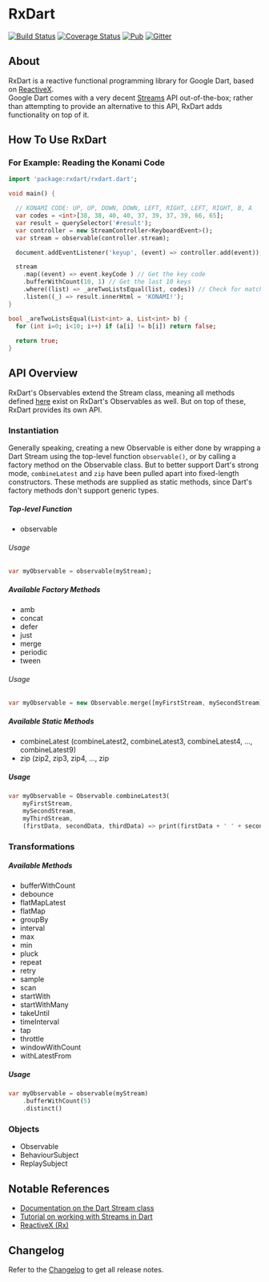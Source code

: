 # RxDart

[![Build Status](https://travis-ci.org/frankpepermans/rxdart.svg)](https://travis-ci.org/frankpepermans/rxdart)
[![Coverage Status](https://coveralls.io/repos/frankpepermans/rxdart/badge.svg?branch=master&service=github)](https://coveralls.io/github/frankpepermans/rxdart?branch=master)
[![Pub](https://img.shields.io/pub/v/rxdart.svg)](https://pub.dartlang.org/packages/rxdart)
[![Gitter](https://img.shields.io/gitter/room/rxdart/Lobby.svg)](https://gitter.im/rxdart/Lobby)

## About
RxDart is a reactive functional programming library for Google Dart, based on [ReactiveX](http://reactivex.io/).  
Google Dart comes with a very decent [Streams](https://api.dartlang.org/stable/1.21.1/dart-async/Stream-class.html) API out-of-the-box; rather than attempting to provide an alternative to this API, RxDart adds functionality on top of it.

## How To Use RxDart

### For Example: Reading the Konami Code 

```dart
import 'package:rxdart/rxdart.dart';

void main() {

  // KONAMI CODE: UP, UP, DOWN, DOWN, LEFT, RIGHT, LEFT, RIGHT, B, A
  var codes = <int>[38, 38, 40, 40, 37, 39, 37, 39, 66, 65];
  var result = querySelector('#result');
  var controller = new StreamController<KeyboardEvent>();
  var stream = observable(controller.stream);

  document.addEventListener('keyup', (event) => controller.add(event));

  stream
    .map((event) => event.keyCode ) // Get the key code
    .bufferWithCount(10, 1) // Get the last 10 keys
    .where((list) => _areTwoListsEqual(list, codes)) // Check for matching values
    .listen((_) => result.innerHtml = 'KONAMI!');
}

bool _areTwoListsEqual(List<int> a, List<int> b) {
  for (int i=0; i<10; i++) if (a[i] != b[i]) return false;
  
  return true;
}
```

## API Overview

RxDart's Observables extend the Stream class, meaning all methods defined [here](https://api.dartlang.org/stable/1.21.1/dart-async/Stream-class.html#instance-methods) exist on RxDart's Observables as well.
But on top of these, RxDart provides its own API.

### Instantiation

Generally speaking, creating a new Observable is either done by wrapping a Dart Stream using the top-level function `observable()`, or by calling a factory method on the Observable class.
But to better support Dart's strong mode, `combineLatest` and `zip` have been pulled apart into fixed-length constructors. 
These methods are supplied as static methods, since Dart's factory methods don't support generic types.

##### Top-level Function
- observable

###### Usage
```dart
var myObservable = observable(myStream);
```

##### Available Factory Methods
- amb
- concat
- defer
- just
- merge
- periodic
- tween

###### Usage
```dart
var myObservable = new Observable.merge([myFirstStream, mySecondStream]);
```

##### Available Static Methods
- combineLatest (combineLatest2, combineLatest3, combineLatest4, ..., combineLatest9)
- zip (zip2, zip3, zip4, ..., zip

##### Usage
```dart
var myObservable = Observable.combineLatest3(
    myFirstStream, 
    mySecondStream, 
    myThirdStream, 
    (firstData, secondData, thirdData) => print(firstData + ' ' + secondData + ' ' + thirdData));
```

### Transformations
    
##### Available Methods
- bufferWithCount  
- debounce  
- flatMapLatest  
- flatMap  
- groupBy  
- interval  
- max  
- min  
- pluck  
- repeat  
- retry  
- sample  
- scan  
- startWith  
- startWithMany  
- takeUntil  
- timeInterval  
- tap  
- throttle  
- windowWithCount
- withLatestFrom  

##### Usage
```Dart
var myObservable = observable(myStream)
    .bufferWithCount(5)
    .distinct()
```

### Objects

- Observable
- BehaviourSubject
- ReplaySubject

## Notable References
- [Documentation on the Dart Stream class](https://api.dartlang.org/stable/1.21.1/dart-async/Stream-class.html)
- [Tutorial on working with Streams in Dart](https://www.dartlang.org/tutorials/language/streams)
- [ReactiveX (Rx)](http://reactivex.io/)

## Changelog

Refer to the [Changelog](https://github.com/frankpepermans/rxdart/blob/master/CHANGELOG.md) to get all release notes.
